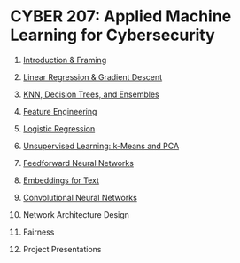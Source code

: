 # CYBER 207: Applied Machine Learning for Cybersecurity

1. [Introduction & Framing](https://github.com/SEUNGHO-Y00/MICS/blob/main/Cyber207/Introduction%26Framing.md)

2. [Linear Regression & Gradient Descent](https://github.com/SEUNGHO-Y00/MICS/blob/main/Cyber207/LinearRegression.md)

3. [KNN, Decision Trees, and Ensembles](https://github.com/SEUNGHO-Y00/MICS/blob/main/Cyber207/KNN.md)

4. [Feature Engineering](https://github.com/SEUNGHO-Y00/MICS/blob/main/Cyber207/FeatureEngineering.md)

5. [Logistic Regression](https://github.com/SEUNGHO-Y00/MICS/blob/main/Cyber207/LogisticRegression.md)

6. [Unsupervised Learning: k-Means and PCA](https://github.com/SEUNGHO-Y00/MICS/blob/main/Cyber207/UnsupervisedLearning.md)

7. [Feedforward Neural Networks](https://github.com/SEUNGHO-Y00/MICS/blob/main/Cyber207/NeuralNetworks.md)

8. [Embeddings for Text](https://github.com/SEUNGHO-Y00/MICS/blob/main/Cyber207/Embeddings.md)

9. [Convolutional Neural Networks](https://github.com/SEUNGHO-Y00/MICS/blob/main/Cyber207/ConvolutionalNeuralNetworks.md)

10. Network Architecture Design

11. Fairness

12. Project Presentations
